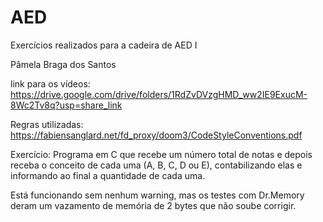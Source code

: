 # AED
Exercícios realizados para a cadeira de AED I

Pâmela Braga dos Santos

link para os vídeos: https://drive.google.com/drive/folders/1RdZvDVzgHMD_ww2IE9ExucM-8Wc2Tv8q?usp=share_link

Regras utilizadas: https://fabiensanglard.net/fd_proxy/doom3/CodeStyleConventions.pdf

Exercício: Programa em C que recebe um número total de notas e depois receba o conceito de cada uma (A, B, C, D ou E), contabilizando elas e informando ao final a quantidade de cada uma.

Está funcionando sem nenhum warning, mas os testes com Dr.Memory deram um vazamento de memória de 2 bytes que não soube corrigir.

